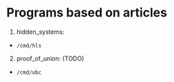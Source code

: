 # Programs based on articles

1. hidden_systems:
- `/cmd/hls`
2. proof_of_union: (TODO)
- `/cmd/ubc`
